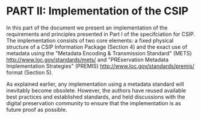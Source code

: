 # PART II: Implementation of the CSIP

In this part of the document we present an implementation of the requirements and principles presented in Part I of the specifciation for CSIP. The implementation consists of two core elements: a fixed physical structure of a CSIP Information Package (Section 4) and the exact use of metadata using the "Metadata Encoding & Transmission Standard" (METS) <http://www.loc.gov/standards/mets/> and "PREservation Metadata Implementation Strategies" (PREMIS) <http://www.loc.gov/standards/premis/> format (Section 5).

As explained earlier, any implementation using a metadata standard will inevitably become obsolete. However, the authors have reused available best practices and established standards, and held discussions with the digital preservation community to ensure that the implementation is as future proof as possible.
